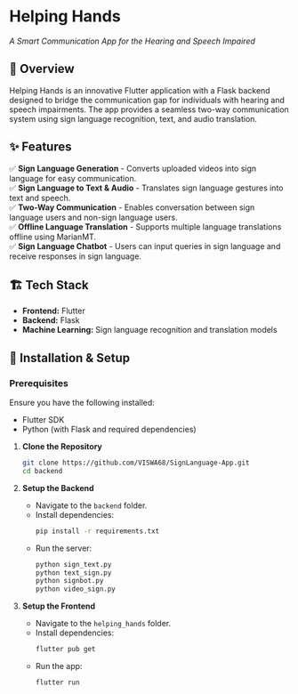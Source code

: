 # Helping Hands  
_A Smart Communication App for the Hearing and Speech Impaired_  

## 📌 Overview  
Helping Hands is an innovative Flutter application with a Flask backend designed to bridge the communication gap for individuals with hearing and speech impairments. The app provides a seamless two-way communication system using sign language recognition, text, and audio translation.  

## ✨ Features  
✅ **Sign Language Generation** - Converts uploaded videos into sign language for easy communication.  
✅ **Sign Language to Text & Audio** - Translates sign language gestures into text and speech.  
✅ **Two-Way Communication** - Enables conversation between sign language users and non-sign language users.  
✅ **Offline Language Translation** - Supports multiple language translations offline using MarianMT.  
✅ **Sign Language Chatbot** - Users can input queries in sign language and receive responses in sign language.  

## 🏗️ Tech Stack  
- **Frontend:** Flutter  
- **Backend:** Flask  
- **Machine Learning:** Sign language recognition and translation models  

## 🚀 Installation & Setup  

### Prerequisites  
Ensure you have the following installed:  
- Flutter SDK  
- Python (with Flask and required dependencies)  

1. **Clone the Repository**
   ```bash
   git clone https://github.com/VISWA68/SignLanguage-App.git
   cd backend
   ```
2. **Setup the Backend**
   - Navigate to the `backend` folder.
   - Install dependencies:
     ```bash
     pip install -r requirements.txt
     ```
   - Run the server:
     ```bash
     python sign_text.py
     python text_sign.py
     python signbot.py
     python video_sign.py 
     ```

3. **Setup the Frontend**
   - Navigate to the `helping_hands` folder.
   - Install dependencies:
     ```bash
     flutter pub get
     ```
   - Run the app:
     ```bash
     flutter run
     ```
